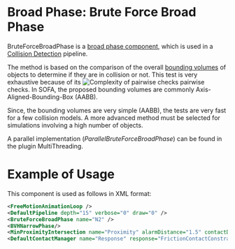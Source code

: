 Broad Phase: Brute Force Broad Phase
====================================

BruteForceBroadPhase is a [broad phase component](https://www.sofa-framework.org/community/doc/using-sofa/components/collisions/broadphases/broadphase), which is used in a [Collision Detection](https://www.sofa-framework.org/community/doc/main-principles/collision/#collision-detection) pipeline.

The method is based on the comparison of the overall [bounding volumes](https://en.wikipedia.org/wiki/Bounding_volume) of objects to determine if they are in collision or not.
This test is very exhaustive because of its <img class="latex" src="https://latex.codecogs.com/png.latex?n^2/2" title="Complexity of pairwise checks" /> pairwise checks.
In SOFA, the proposed bounding volumes are commonly Axis-Aligned-Bounding-Box (AABB).

Since, the bounding volumes are very simple (AABB), the tests are very fast for a few collision models.
A more advanced method must be selected for simulations involving a high number of objects.

A parallel implementation (_ParallelBruteForceBroadPhase_) can be found in the plugin MultiThreading.

Example of Usage
================

This component is used as follows in XML format:

```xml
<FreeMotionAnimationLoop />
<DefaultPipeline depth="15" verbose="0" draw="0" />
<BruteForceBroadPhase name="N2" />
<BVHNarrowPhase/>
<MinProximityIntersection name="Proximity" alarmDistance="1.5" contactDistance="1" />
<DefaultContactManager name="Response" response="FrictionContactConstraint" />
```